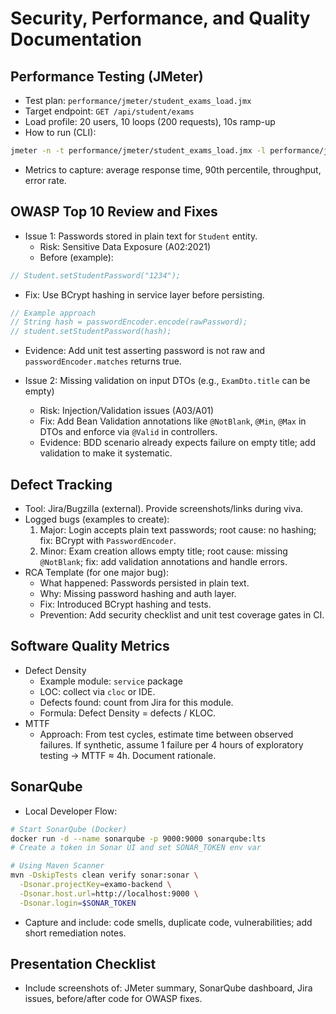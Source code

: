 # Security, Performance, and Quality Documentation

## Performance Testing (JMeter)
- Test plan: `performance/jmeter/student_exams_load.jmx`
- Target endpoint: `GET /api/student/exams`
- Load profile: 20 users, 10 loops (200 requests), 10s ramp-up
- How to run (CLI):
```bash
jmeter -n -t performance/jmeter/student_exams_load.jmx -l performance/jmeter/student_exams_results.jtl -e -o performance/jmeter/report
```
- Metrics to capture: average response time, 90th percentile, throughput, error rate.

## OWASP Top 10 Review and Fixes
- Issue 1: Passwords stored in plain text for `Student` entity.
  - Risk: Sensitive Data Exposure (A02:2021)
  - Before (example):
```java
// Student.setStudentPassword("1234");
```
  - Fix: Use BCrypt hashing in service layer before persisting.
```java
// Example approach
// String hash = passwordEncoder.encode(rawPassword);
// student.setStudentPassword(hash);
```
  - Evidence: Add unit test asserting password is not raw and `passwordEncoder.matches` returns true.

- Issue 2: Missing validation on input DTOs (e.g., `ExamDto.title` can be empty)
  - Risk: Injection/Validation issues (A03/A01)
  - Fix: Add Bean Validation annotations like `@NotBlank`, `@Min`, `@Max` in DTOs and enforce via `@Valid` in controllers.
  - Evidence: BDD scenario already expects failure on empty title; add validation to make it systematic.

## Defect Tracking
- Tool: Jira/Bugzilla (external). Provide screenshots/links during viva.
- Logged bugs (examples to create):
  1. Major: Login accepts plain text passwords; root cause: no hashing; fix: BCrypt with `PasswordEncoder`.
  2. Minor: Exam creation allows empty title; root cause: missing `@NotBlank`; fix: add validation annotations and handle errors.
- RCA Template (for one major bug):
  - What happened: Passwords persisted in plain text.
  - Why: Missing password hashing and auth layer.
  - Fix: Introduced BCrypt hashing and tests.
  - Prevention: Add security checklist and unit test coverage gates in CI.

## Software Quality Metrics
- Defect Density
  - Example module: `service` package
  - LOC: collect via `cloc` or IDE.
  - Defects found: count from Jira for this module.
  - Formula: Defect Density = defects / KLOC.
- MTTF
  - Approach: From test cycles, estimate time between observed failures. If synthetic, assume 1 failure per 4 hours of exploratory testing → MTTF ≈ 4h. Document rationale.

## SonarQube
- Local Developer Flow:
```bash
# Start SonarQube (Docker)
docker run -d --name sonarqube -p 9000:9000 sonarqube:lts
# Create a token in Sonar UI and set SONAR_TOKEN env var

# Using Maven Scanner
mvn -DskipTests clean verify sonar:sonar \
  -Dsonar.projectKey=examo-backend \
  -Dsonar.host.url=http://localhost:9000 \
  -Dsonar.login=$SONAR_TOKEN
```
- Capture and include: code smells, duplicate code, vulnerabilities; add short remediation notes.

## Presentation Checklist
- Include screenshots of: JMeter summary, SonarQube dashboard, Jira issues, before/after code for OWASP fixes.
